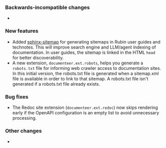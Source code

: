 <!-- Delete the sections that don't apply -->

### Backwards-incompatible changes

-

### New features

- Added [sphinx-sitemap](https://sphinx-sitemap.readthedocs.io/en/latest/index.html) for generating sitemaps in Rubin user guides and technotes. This will improve search engine and LLM/agent indexing of documentation. In user guides, the sitemap is linked in the HTML `head` for better discoverability.
- A new extension, `documenteer.ext.robots`, helps you generate a `robots.txt` file for informing web crawler access to documentation sites. In this initial version, the robots.txt file is generated when a sitemap.xml file is available in order to link to that sitemap. A robots.txt file isn't generated if a robots.txt file already exists.

### Bug fixes

- The Redoc site extension (`documenteer.ext.redoc`) now skips rendering early if the OpenAPI configuration is an empty list to avoid unnecessary processing.

### Other changes

-
